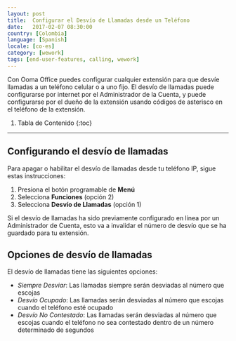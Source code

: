 ```yaml
---
layout: post
title:  Configurar el Desvío de Llamadas desde un Teléfono
date:   2017-02-07 08:30:00
country: [Colombia]
language: [Spanish]
locale: [co-es]
category: [wework]
tags: [end-user-features, calling, wework]
---
```


Con Ooma Office puedes configurar cualquier extensión para que desvíe llamadas a un teléfono celular o a uno fijo. El desvío de llamadas puede configurarse por internet por el Administrador de la Cuenta, y puede configurarse por el dueño de la extensión usando códigos de asterisco en el teléfono de la extensión.

1. Tabla de Contenido
{:toc}
* * *

## Configurando el desvío de llamadas

Para apagar o habilitar el desvío de llamadas desde tu teléfono IP, sigue estas instrucciones:

1. Presiona el botón programable de **Menú**
2. Selecciona **Funciones** (opción 2)
3. Selecciona **Desvío de Llamadas** (opción 1)

Si el desvío de llamadas ha sido previamente configurado en línea por un Administrador de Cuenta, esto va a invalidar el número de desvío que se ha guardado para tu extensión.

## Opciones de desvío de llamadas

El desvío de llamadas tiene las siguientes opciones:

* *Siempre Desviar*: Las llamadas siempre serán desviadas al número que escojas
* *Desvío Ocupado*: Las llamadas serán desviadas al número que escojas cuando el teléfono esté ocupado
* *Desvío No Contestado*: Las llamadas serán desviadas al número que escojas cuando el teléfono no sea contestado dentro de un número determinado de segundos
